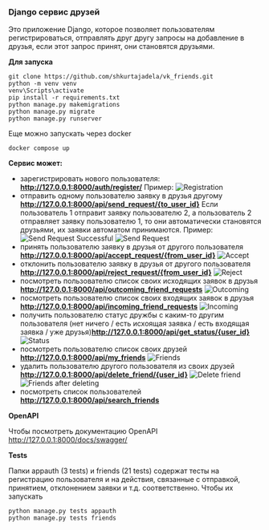 ### Django сервис друзей 
Это приложение Django, которое позволяет пользователям регистрироваться, отправлять друг другу запросы на добавление в друзья, если этот запрос принят, они становятся друзьями.

**Для запуска**
```
git clone https://github.com/shkurtajadela/vk_friends.git
python -m venv venv
venv\Scripts\activate
pip install -r requirements.txt
python manage.py makemigrations
python manage.py migrate
python manage.py runserver
```
Еще можно запускать через docker
```
docker compose up
```

**Сервис может:**
- зарегистрировать нового пользователя: <b>http://127.0.0.1:8000/auth/register/</b> 
Пример:
![Registration](https://github.com/shkurtajadela/vk_friends/images/register.png)
- отправить одному пользователю заявку в друзья другому <b>http://127.0.0.1:8000/api/send_request/{to_user_id}</b> Если пользователь 1 отправит заявку пользователю 2, а пользователь 2 отправляет заявку пользователю 1, то они автоматически становятся друзьями, их заявки автоматом принимаются. Пример:
![Send Request Successful](https://github.com/shkurtajadela/vk_friends/images/send_suc.png)
![Send Request](https://github.com/shkurtajadela/vk_friends/images/send_acc.png)
- принять пользователю заявку в друзья от другого пользователя <b>http://127.0.0.1:8000/api/accept_request/{from_user_id}</b>
![Accept](https://github.com/shkurtajadela/vk_friends/images/request_acc.png)
- отклонить пользователю заявку в друзья от другого пользователя <b>http://127.0.0.1:8000/api/reject_request/{from_user_id}</b>
![Reject](https://github.com/shkurtajadela/vk_friends/images/request_rej.png)
- посмотреть пользователю список своих исходящих заявок в друзья <b>http://127.0.0.1:8000/api/outcoming_friend_requests</b>
![Outcoming](https://github.com/shkurtajadela/vk_friends/images/outcoming.png)
- посмотреть пользователю список своих входящих заявок в друзья <b>http://127.0.0.1:8000/api/incoming_friend_requests</b>
![Incoming](https://github.com/shkurtajadela/vk_friends/images/incoming.png)
- получить пользователю статус дружбы с каким-то другим пользователя (нет ничего / есть исхоящая заявка / есть входящая заявка / уже друзья)<b>http://127.0.0.1:8000/api/get_status/{user_id}</b>
![Status](https://github.com/shkurtajadela/vk_friends/images/status.png)
- посмотреть пользователю список своих друзей <b>http://127.0.0.1:8000/api/my_friends</b>
![Friends](https://github.com/shkurtajadela/vk_friends/images/friends.png)
- удалить пользователю другого пользователя из своих друзей <b>http://127.0.0.1:8000/api/delete_friend/{user_id}</b>
![Delete friend](https://github.com/shkurtajadela/vk_friends/images/delete.png)
![Friends after deleting](https://github.com/shkurtajadela/vk_friends/images/friends_after.png)
- посмотреть список пользователей <b>http://127.0.0.1:8000/api/search_friends</b>


**OpenAPI**

Чтобы посмотреть документацию OpenAPI http://127.0.0.1:8000/docs/swagger/


**Tests**

Папки appauth (3 tests) и friends (21 tests) содержат тесты на регистрацию пользователя и на действия, связанные с отправкой, принятием, отклонением заявки и т.д. соответственно. Чтобы их запускать
```
python manage.py tests appauth
python manage.py tests friends
```

